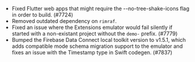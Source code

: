 - Fixed Flutter web apps that might require the --no-tree-shake-icons flag in order to build. (#7724)
- Removed outdated dependency on `rimraf`.
- Fixed an issue where the Extensions emulator would fail silently if started with a non-existant project without the `demo-` prefix. (#7779)
- Bumped the Firebase Data Connect local toolkit version to v1.5.1, which adds compatible mode schema migration support to the emulator and fixes an issue with the Timestamp type in Swift codegen. (#7837)

